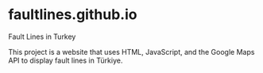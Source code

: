 # faultlines.github.io
Fault Lines in Turkey

This project is a website that uses HTML, JavaScript, and the Google Maps API to display fault lines in Türkiye.

